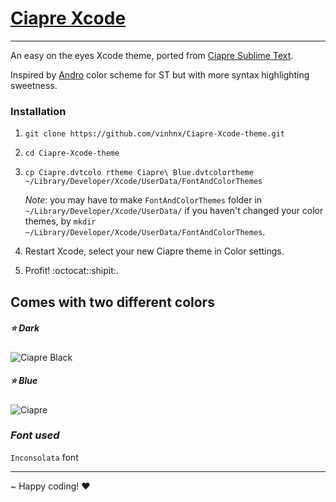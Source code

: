 # [Ciapre Xcode](http://vinhnx.github.com/Ciapre-Xcode-theme)

***

An easy on the eyes Xcode theme, ported from [Ciapre Sublime Text](https://github.com/vinhnx/Ciapre.tmTheme/). 

Inspired by [Andro](https://github.com/cyrilmengin/andro) color scheme for ST but with more syntax highlighting sweetness.

### Installation ###

1. `git clone https://github.com/vinhnx/Ciapre-Xcode-theme.git`

2. `cd Ciapre-Xcode-theme` 

3. `cp Ciapre.dvtcolo rtheme Ciapre\ Blue.dvtcolortheme ~/Library/Developer/Xcode/UserData/FontAndColorThemes`

    *Note*: you may have to make `FontAndColorThemes` folder in `~/Library/Developer/Xcode/UserData/` if you haven't changed your color themes, by `mkdir ~/Library/Developer/Xcode/UserData/FontAndColorThemes`.

5. Restart Xcode, select your new Ciapre theme in Color settings.

6. Profit! :octocat::shipit:.

## Comes with two different colors  ##
##### :star: Dark
![Ciapre Black](https://raw.github.com/vinhnx/Ciapre-Xcode-theme/master/screenshot/ciapre-xcode-d.png)

##### :star: Blue
![Ciapre](https://raw.github.com/vinhnx/Ciapre-Xcode-theme/master/screenshot/ciapre-xcode-b.png)

### *Font used* ###
`Inconsolata` font

***
~ Happy coding! ♥


